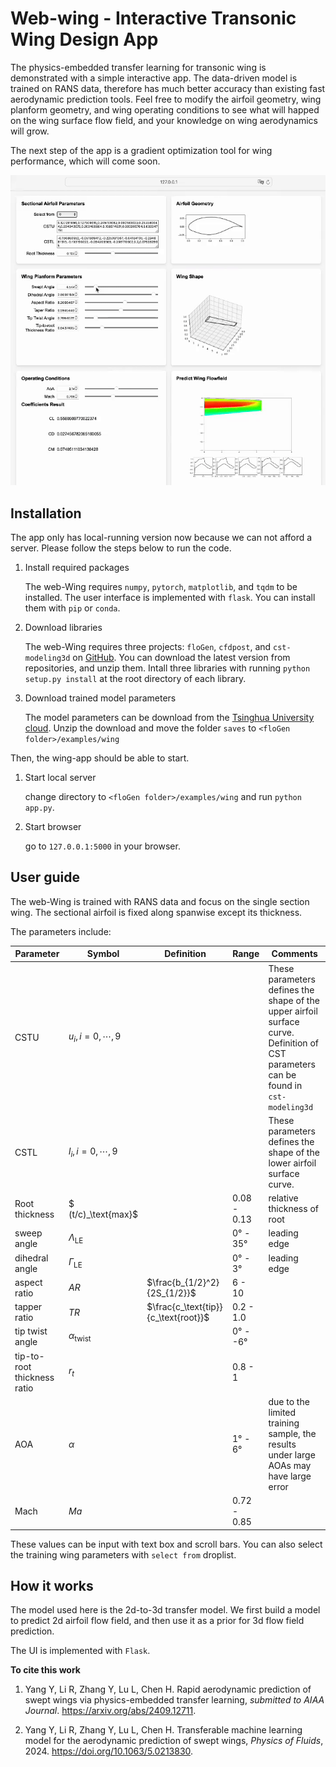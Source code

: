# Web-wing - Interactive Transonic Wing Design App

The physics-embedded transfer learning for transonic wing is demonstrated with a simple interactive app. The data-driven model is trained on RANS data, therefore has much better accuracy than existing fast aerodynamic prediction tools. Feel free to modify the airfoil geometry, wing planform geometry, and wing operating conditions to see what will happed on the wing surface flow field, and your knowledge on wing aerodynamics will grow.

The next step of the app is a gradient optimization tool for wing performance, which will come soon.

![](_static/images/webwing/webwing.gif)

## Installation

The app only has local-running version now because we can not afford a server. Please follow the steps below to run the code.

1. Install required packages

    The web-Wing requires `numpy`, `pytorch`, `matplotlib`, and `tqdm` to be installed. The user interface is implemented with `flask`. You can install them with `pip` or `conda`.

2. Download libraries

    The web-Wing requires three projects: `floGen`, `cfdpost`, and `cst-modeling3d` on [GitHub](https://github.com/YangYunjia). You can download the latest version from repositories, and unzip them. Intall three libraries with running `python setup.py install` at the root directory of each library.

3. Download trained model parameters

    The model parameters can be download from the [Tsinghua University cloud](https://cloud.tsinghua.edu.cn/f/2da76b2b4b714d31aca1/?dl=1). Unzip the download and move the folder `saves` to `<floGen folder>/examples/wing`

Then, the wing-app should be able to start.

1. Start local server

    change directory to `<floGen folder>/examples/wing` and run `python app.py`.

2. Start browser

    go to `127.0.0.1:5000` in your browser.


## User guide

The web-Wing is trained with RANS data and focus on the single section wing. The sectional airfoil is fixed along spanwise except its thickness. 

The parameters include:

|Parameter|Symbol	|Definition|Range|Comments|
|-|-|-|-|-|
|CSTU| $u_i, i=0,\cdots,9$ |||These parameters defines the shape of the upper airfoil surface curve. Definition of CST parameters can be found in `cst-modeling3d`|
|CSTL| $l_i, i=0,\cdots,9$ |||These parameters defines the shape of the lower airfoil surface curve.|
|Root thickness| $ (t/c)_\text{max}$ | | 0.08 - 0.13 | relative thickness of root|
|sweep angle	|$\Lambda_\text{LE}$	| |0° - 35°| leading edge|
|dihedral angle	|$\Gamma_\text{LE}$	| |0° - 3°| leading edge|
|aspect ratio	|$AR$	| $\frac{b_{1/2}^2}{2S_{1/2}}$ |6 - 10|
|tapper ratio	|$TR$	| $\frac{c_\text{tip}}{c_\text{root}}$ | 0.2 - 1.0|
|tip twist angle	|$\alpha_\text{twist}$	||0° - -6°|
|tip-to-root thickness ratio |$r_t$	||0.8 - 1|
| AOA | $\alpha$ | | 1° - 6°| due to the limited training sample, the results under large AOAs may have large error |
|Mach | $Ma$ || 0.72 - 0.85 |

These values can be input with text box and scroll bars. You can also select the training wing parameters with `select from` droplist.

## How it works

The model used here is the 2d-to-3d transfer model. We first build a model to predict 2d airfoil flow field, and then use it as a prior for 3d flow field prediction.

The UI is implemented with `Flask`.

**To cite this work**

1.	Yang Y, Li R, Zhang Y, Lu L, Chen H. Rapid aerodynamic prediction of swept wings via physics-embedded transfer learning, *submitted to AIAA Journal*. https://arxiv.org/abs/2409.12711.

2.	Yang Y, Li R, Zhang Y, Lu L, Chen H. Transferable machine learning model for the aerodynamic prediction of swept wings, *Physics of Fluids*, 2024. https://doi.org/10.1063/5.0213830.